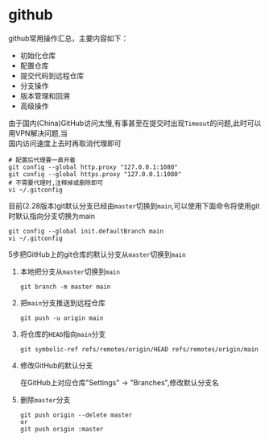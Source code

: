 # github

github常用操作汇总，主要内容如下：

- 初始化仓库
- 配置仓库
- 提交代码到远程仓库
- 分支操作
- 版本管理和回溯
- 高级操作

由于国内(China)GitHub访问太慢,有事甚至在提交时出现`Timeout`的问题,此时可以用VPN解决问题,当  
国内访问速度上去时再取消代理即可

```shell
# 配置后代理要一直开着
git config --global http.proxy "127.0.0.1:1080"
git config --global https.proxy "127.0.0.1:1080"
# 不需要代理时,注释掉或删除即可
vi ~/.gitconfig
```

目前(2.28版本)git默认分支已经由`master`切换到`main`,可以使用下面命令将使用git时默认指向分支切换为main

```shell
git config --global init.defaultBranch main
vi ~/.gitconfig
```

5步把GitHub上的git仓库的默认分支从`master`切换到`main`

1. 本地把分支从`master`切换到`main`

    ```shell
    git branch -m master main
    ```

2. 把`main`分支推送到远程仓库

    ```shell
    git push -u origin main
    ```

3. 将仓库的`HEAD`指向`main`分支

    ```shell
    git symbolic-ref refs/remotes/origin/HEAD refs/remotes/origin/main
    ```

4. 修改GitHub的默认分支

    在GitHub上对应仓库"Settings" -> "Branches",修改默认分支名

5. 删除`master`分支

    ```shell
    git push origin --delete master
    or
    git push origin :master
    ```
